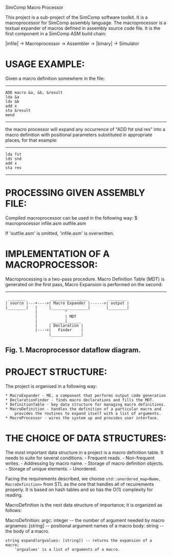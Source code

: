 SimComp Macro Processor

This project is a sub-project of the SimComp software toolkit.
It is a macroprocessor for SimComp assembly language. The macroprocessor
is a textual expander of macros defined in assembly source code file.
It is the first component in a SimComp ASM build chain:

|infile| -> Macroprocessor -> Assembler -> |binary| -> Simulator

USAGE EXAMPLE:
=============
Given a macro definition somewhere in the file:

----
    ADD macro &a, &b, &result
    lda &a
    ldx &b
    add x
    sta &result
    mend
----

the macro processor will expand any occurrence of "ADD fst snd res" into
a macro definition with positional parameters substituted in appropriate
places, for that example:

----
    lda fst
    lds snd
    add x
    sta res
----


PROCESSING GIVEN ASSEMBLY FILE:
===============================
Compiled macroprocessor can be used in the following way:
    $ macroprocessor infile.asm outfile.asm

If 'outfile.asm' is omitted, 'infile.asm' is overwritten.


IMPLEMENTATION OF A MACROPROCESSOR:
=================================
Macroprocessing is a two-pass procedure. Macro Definition Table (MDT)
is generated on the first pass, Macro Expansion is performed on the second:

---------------------------------------------------------------------------
     ________           ________________         ________
    | source |---+---->| Macro Expander |------>| output |
    |________|   |     |________________|       |________|
                 |            ^
                 |            | MDT
                 |      ______|______
                 |     | Declaration |
                 |---->|   Finder    |
                       |_____________|
    
Fig. 1. Macroprocessor dataflow diagram.
---------------------------------------------------------------------------


PROJECT STRUCTURE:
==================
The project is organised in a following way:

    * MacroExpander - ME, a component that performs output code generation
    * DeclarationFinder - finds macro declarations and fills the MDT.
    * DefinitionTable - key data structure for managing macro definitions.
    * MacroDefinition - handles the definition of a particular macro and
        provides the routines to expand itself with a list of arguments.
    * MacroProcessor - wires the system up and provides user interface.


THE CHOICE OF DATA STRUCTURES:
==============================
The most important data structure in a project is a macro definition table.
It needs to suite for several conditions:
    - Frequent reads.
    - Non-frequent writes.
    - Addressing by macro name.
    - Storage of macro definition objects.
    - Storage of unique elements.
    - Unordered.

Facing the requirements described, we choose `std::unordered_map<Name, MacroDefinition>`
from STL as the one that handles all of recuirements properly. It is based on hash tables
and so has the O(1) complexity for reading.

MacroDefinition is the next data structure of importance; it is organized as follows:

MacroDefinition:
    argc:     integer  -- the number of argument needed by macro
    argnames: [string] -- positional argument names of a macro
    body:     string   -- the body of a macro.

    string expand(argvalues: [string]) -- returns the expansion of a macro;
        'argvalues' is a list of arguments of a macro.
